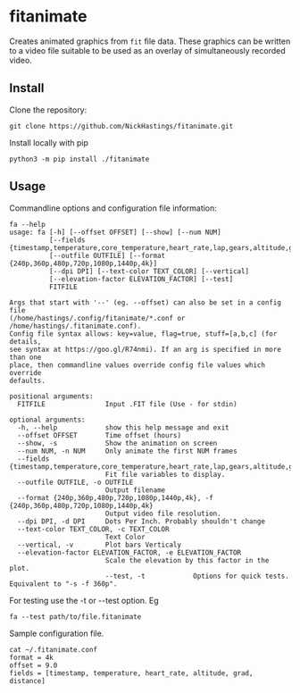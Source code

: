 # fitanimate
Creates animated graphics from `fit` file data. These graphics can be written to a video file suitable to be used as an overlay of simultaneously recorded video.

## Install
Clone the repository:
```
git clone https://github.com/NickHastings/fitanimate.git
```
Install locally with pip
```
python3 -m pip install ./fitanimate
```

## Usage

Commandline options and configuration file information:
```
fa --help
usage: fa [-h] [--offset OFFSET] [--show] [--num NUM]
          [--fields {timestamp,temperature,core_temperature,heart_rate,lap,gears,altitude,grad,distance}]
          [--outfile OUTFILE] [--format {240p,360p,480p,720p,1080p,1440p,4k}]
          [--dpi DPI] [--text-color TEXT_COLOR] [--vertical]
          [--elevation-factor ELEVATION_FACTOR] [--test]
          FITFILE

Args that start with '--' (eg. --offset) can also be set in a config file
(/home/hastings/.config/fitanimate/*.conf or /home/hastings/.fitanimate.conf).
Config file syntax allows: key=value, flag=true, stuff=[a,b,c] (for details,
see syntax at https://goo.gl/R74nmi). If an arg is specified in more than one
place, then commandline values override config file values which override
defaults.

positional arguments:
  FITFILE               Input .FIT file (Use - for stdin)

optional arguments:
  -h, --help            show this help message and exit
  --offset OFFSET       Time offset (hours)
  --show, -s            Show the animation on screen
  --num NUM, -n NUM     Only animate the first NUM frames
  --fields {timestamp,temperature,core_temperature,heart_rate,lap,gears,altitude,grad,distance}
                        Fit file variables to display.
  --outfile OUTFILE, -o OUTFILE
                        Output filename
  --format {240p,360p,480p,720p,1080p,1440p,4k}, -f {240p,360p,480p,720p,1080p,1440p,4k}
                        Output video file resolution.
  --dpi DPI, -d DPI     Dots Per Inch. Probably shouldn't change
  --text-color TEXT_COLOR, -c TEXT_COLOR
                        Text Color
  --vertical, -v        Plot bars Verticaly
  --elevation-factor ELEVATION_FACTOR, -e ELEVATION_FACTOR
                        Scale the elevation by this factor in the plot.
                        --test, -t            Options for quick tests. Equivalent to "-s -f 360p".
```

For testing use the -t or --test option. Eg
```
fa --test path/to/file.fitanimate
```
Sample configuration file.
```
cat ~/.fitanimate.conf
format = 4k
offset = 9.0
fields = [timestamp, temperature, heart_rate, altitude, grad, distance]
```
